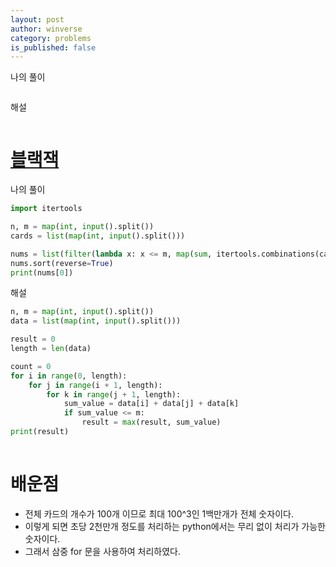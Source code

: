 ```yaml
---
layout: post
author: winverse
category: problems
is_published: false
---
```

나의 풀이
```python

```
해설
```python

```

# [블랙잭](https://www.acmicpc.net/submit/2798)
나의 풀이
```python
import itertools

n, m = map(int, input().split())
cards = list(map(int, input().split()))

nums = list(filter(lambda x: x <= m, map(sum, itertools.combinations(cards, 3))))
nums.sort(reverse=True)
print(nums[0])
```
해설
```python
n, m = map(int, input().split())
data = list(map(int, input().split()))

result = 0
length = len(data)

count = 0
for i in range(0, length):
    for j in range(i + 1, length):
        for k in range(j + 1, length):
            sum_value = data[i] + data[j] + data[k]
            if sum_value <= m:
                result = max(result, sum_value)
print(result)
  
```

# 배운점
- 전체 카드의 개수가 100개 이므로 최대 100^3인 1백만개가 전체 숫자이다.
- 이렇게 되면 초당 2천만개 정도를 처리하는 python에서는 무리 없이 처리가 가능한 숫자이다.
- 그래서 삼중 for 문을 사용하여 처리하였다.